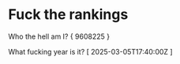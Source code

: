 # Fuck the rankings

Who the hell am I?
{ 9608225 }

What fucking year is it?
[ 2025-03-05T17:40:00Z ]
